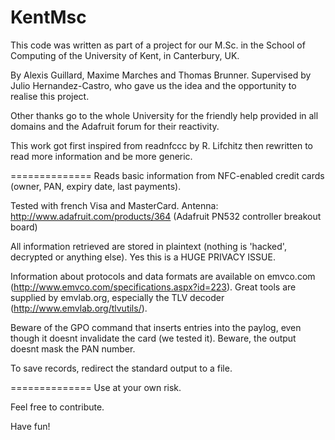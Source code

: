 KentMsc
=======

This code was written as part of a project for our M.Sc. in the School of Computing of the University of Kent, in Canterbury, UK.

By Alexis Guillard, Maxime Marches and Thomas Brunner.
Supervised by Julio Hernandez-Castro, who gave us the idea and the opportunity to realise this project.

Other thanks go to the whole University for the friendly help provided in all domains and the Adafruit forum for their reactivity.

This work got first inspired from readnfccc by R. Lifchitz then rewritten to read more information and be more generic.

==============
Reads basic information from NFC-enabled credit cards (owner, PAN, expiry date, last payments).

Tested with french Visa and MasterCard.
Antenna: http://www.adafruit.com/products/364 (Adafruit PN532 controller breakout board)

All information retrieved are stored in plaintext (nothing is 'hacked', decrypted or anything else). Yes this is a HUGE PRIVACY ISSUE.

Information about protocols and data formats are available on emvco.com (http://www.emvco.com/specifications.aspx?id=223). Great tools are supplied by emvlab.org, especially the TLV decoder (http://www.emvlab.org/tlvutils/).

Beware of the GPO command that inserts entries into the paylog, even though it doesnt invalidate the card (we tested it). Beware, the output doesnt mask the PAN number.

To save records, redirect the standard output to a file.

==============
Use at your own risk.

Feel free to contribute.

Have fun!
